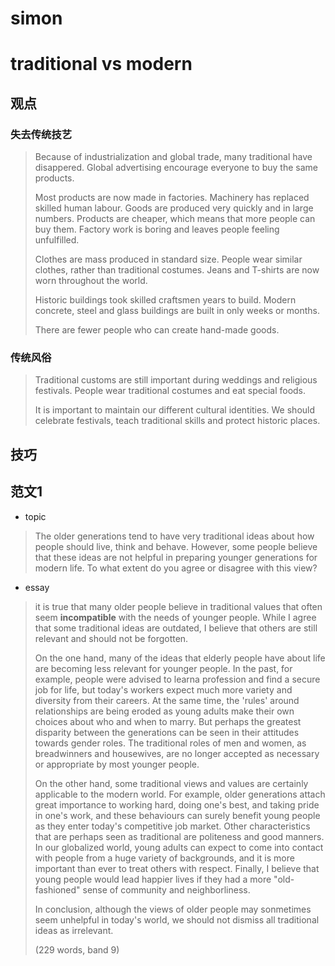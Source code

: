 # simon

# traditional vs modern

## 观点
### 失去传统技艺

<blockquote>

Because of industrialization and global trade, many traditional have disappered. Global advertising encourage everyone to buy the same products.

Most products are now made in factories. Machinery has replaced skilled human labour. Goods are produced very quickly and in large numbers. Products are cheaper, which means that more people can buy them. Factory work is boring and leaves people feeling unfulfilled.

Clothes are mass produced in standard size. People wear similar clothes, rather than traditional costumes. Jeans and T-shirts are now worn throughout the world.

Historic buildings took skilled craftsmen years to build. Modern concrete, steel and glass buildings are built in only weeks or months.

There are fewer people who can create hand-made goods.

</blockquote>

### 传统风俗
<blockquote>

Traditional customs are still important during weddings and religious festivals. People wear traditional costumes and eat special foods.

It is important to maintain our different cultural identities. We should celebrate festivals, teach traditional skills and protect historic places.

</blockquote>

## 技巧


## 范文1

- topic

<blockquote>

The older generations tend to have very traditional ideas about how people should live, think and behave. However, some people believe that these ideas are not helpful in preparing younger generations for modern life. To what extent do you agree or disagree with this view?

</blockquote>

- essay
<blockquote>

it is true that many older people believe in traditional values that often seem **incompatible** with the needs of younger people. While I agree that some traditional ideas are outdated, I believe that others are still relevant and should not be forgotten.

On the one hand, many of the ideas that elderly people have about life are becoming less relevant for younger people. In the past, for example, people were advised to learna profession and find a secure job for life, but today's workers expect much more variety and diversity from their careers. At the same time, the 'rules' around relationships are being eroded as young adults make their own choices about who and when to marry. But perhaps the greatest disparity between the generations can be seen in their attitudes towards gender roles. The traditional roles of men and women, as breadwinners and housewives, are no longer accepted as necessary or appropriate by most younger people.

On the other hand, some traditional views and values are certainly applicable to the modern world. For example, older generations attach great importance to working hard, doing one's best, and taking pride in one's work, and these behaviours can surely benefit young people as they enter today's competitive job market. Other characteristics that are perhaps seen as traditional are politeness and good manners. In our globalized world, young adults can expect to come into contact with people from a huge variety of backgrounds, and it is more important than ever to treat others with respect. Finally, I believe that young people would lead happier lives if they had a more "old-fashioned" sense of community and neighborliness.

In conclusion, although the views of older people may sonmetimes seem unhelpful in today's world, we should not dismiss all traditional ideas as irrelevant.

(229 words, band 9)

</blockquote>
